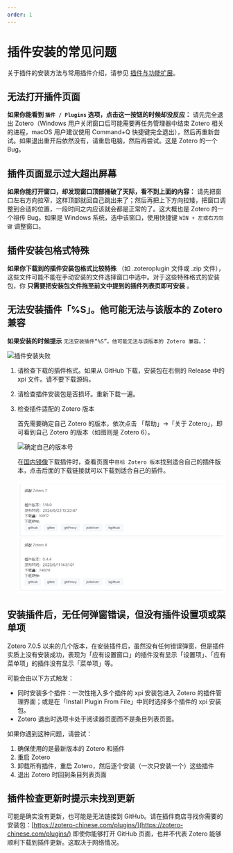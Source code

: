 ```yaml
---
order: 1
---
```


# 插件安装的常见问题

关于插件的安装方法与常用插件介绍，请参见 [插件与功能扩展](../plugins/about-plugin.md)。

## 无法打开插件页面

**如果你能看到 `插件 / Plugins` 选项，点击这一按钮的时候却没反应：** 请先完全退出 Zotero（Windows 用户关闭窗口后可能需要再任务管理器中结束 Zotero 相关的进程，macOS 用户建议使用 Command+Q 快捷键完全退出），然后再重新尝试。如果退出重开后依然没有，请重启电脑，然后再尝试。这是 Zotero 的一个 Bug。

## 插件页面显示过大超出屏幕

**如果你能打开窗口，却发现窗口顶部捅破了天际，看不到上面的内容：** 请先把窗口左右方向拉窄，这样顶部就回自己跳出来了；然后再把上下方向拉矮，把窗口调整到合适的位置，一段时间之内应该就会都是正常的了。这大概也是 Zotero 的一个祖传 Bug。如果是 Windows 系统，选中该窗口，使用快捷键 `WIN + 左或右方向键` 调整窗口。

## 插件安装包格式特殊

**如果你下载到的插件安装包格式比较特殊** （如 .zoteroplugin 文件或 .zip 文件），这些文件可能不能在手动安装的文件选择窗口中选中。对于这些特殊格式的安装包，你 **只需要把安装包文件拖至前文中提到的插件列表页即可安装** 。

## 无法安装插件「%S」。他可能无法与该版本的 Zotero 兼容

**如果安装的时候提示** `无法安装插件“%S”。他可能无法与该版本的 Zotero 兼容。`：

![插件安装失败](../../assets/images/zotero-插件安装失败.png)

1. 请检查下载的插件格式。如果从 GitHub 下载，安装包在右侧的 Release 中的 xpi 文件。请不要下载源码。

2. 请检查插件安装包是否损坏。重新下载一遍。

3. 检查插件适配的 Zotero 版本

   首先需要确定自己 Zotero 的版本，依次点击 「帮助」->「关于 Zotero」，即可看到自己 Zotero 的版本（如图则是 Zotero 6）。

   ![确定自己的版本号](../../assets/images/zotero-about-zotero.png)

   在[国内镜像](https://zotero-chinese.com/plugins/)下载插件时，查看页面中`目标 Zotero 版本`找到适合自己的插件版本，点击后面的下载链接就可以下载到适合自己的插件。

   ![目标 Zotero 版本](../../assets/images/目标zotero版本.png)

## 安装插件后，无任何弹窗错误，但没有插件设置项或菜单项

Zotero 7.0.5 以来的几个版本，在安装插件后，虽然没有任何错误弹窗，但是插件实质上没有安装成功，表现为「应有设置窗口」的插件没有显示「设置项」、「应有菜单项」的插件没有显示「菜单项」等。

可能会由以下方式触发：

- 同时安装多个插件：一次性拖入多个插件的 xpi 安装包进入 Zotero 的插件管理界面；或是在「Install Plugin From File」中同时选择多个插件的 xpi 安装包。
- Zotero 退出时选项卡处于阅读器页面而不是条目列表页面。

如果你遇到这种问题，请尝试：

1. 确保使用的是最新版本的 Zotero 和插件
2. 重启 Zotero
3. 卸载所有插件，重启 Zotero，然后逐个安装（一次只安装一个）这些插件
4. 退出 Zotero 时回到条目列表页面

## 插件检查更新时提示未找到更新

可能是确实没有更新，也可能是无法链接到 GitHub。请在插件商店寻找你需要的安装包：[https://zotero-chinese.com/plugins/](https://zotero-chinese.com/plugins/)
即使你能够打开 GitHub 页面，也并不代表 Zotero 能够顺利下载到插件更新。这取决于网络情况。
